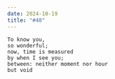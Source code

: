 ```yaml
---
date: 2024-10-19
title: "#48"
--- 
```


```text
To know you,
so wonderful;
now, time is measured
by when I see you;
between: neither moment nor hour
but void
```
<!--more-->
